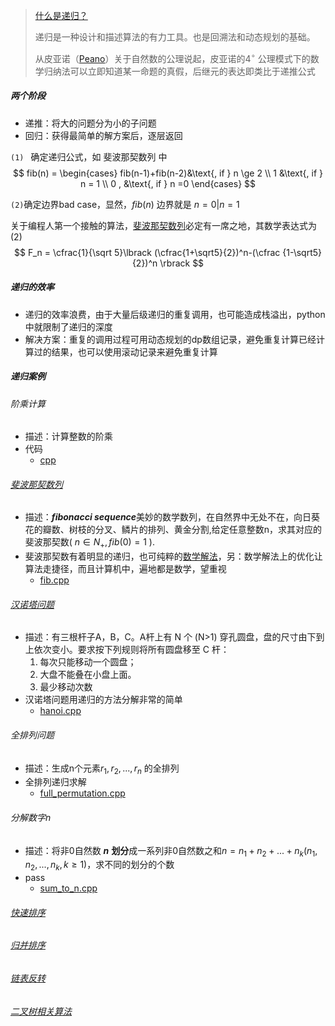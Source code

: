 

>  [什么是递归？](./recursion.md)
> 
>  递归是一种设计和描述算法的有力工具。也是回溯法和动态规划的基础。
>
>  从皮亚诺（[Peano](https://zh.wikipedia.org/wiki/%E7%9A%AE%E4%BA%9A%E8%AF%BA%E5%85%AC%E7%90%86)）关于自然数的公理说起，皮亚诺的$4^{\circ}$ 公理模式下的数学归纳法可以立即知道某一命题的真假，后继元的表达即类比于递推公式

#####  两个阶段

- 递推：将大的问题分为小的子问题
- 回归：获得最简单的解方案后，逐层返回

`(1) ` 确定递归公式，如 斐波那契数列 中 
$$
fib(n) = \begin{cases} fib(n-1)+fib(n-2)&\text{, if } n \ge 2  \\ 1 &\text{, if } n = 1  \\ 0 , &\text{, if } n =0 \end{cases}
$$

`(2)`确定边界bad case，显然，$fib(n)$ 边界就是  $n = 0  |  n =  1$ 



关于编程人第一个接触的算法，[斐波那契数列](https://en.wikipedia.org/wiki/Fibonacci_sequence)必定有一席之地，其数学表达式为 (2)	
$$
F_n = \cfrac{1}{\sqrt 5}\lbrack (\cfrac{1+\sqrt5}{2})^n-(\cfrac {1-\sqrt5}{2})^n \rbrack
$$


##### 递归的效率

- 递归的效率浪费，由于大量后级递归的重复调用，也可能造成栈溢出，python中就限制了递归的深度
- 解决方案：重复的调用过程可用动态规划的dp数组记录，避免重复计算已经计算过的结果，也可以使用滚动记录来避免重复计算

##### 递归案例

###### 阶乘计算

- 描述：计算整数的阶乘
- 代码
  - [cpp](https://github.com/Chenpeel/Algorithms_Notes/tree/master/codes/factorial.cpp)

###### [斐波那契数列](https://en.wikipedia.org/wiki/Fibonacci_sequence) 

- 描述：***fibonacci sequence***美妙的数学数列，在自然界中无处不在，向日葵花的瓣数、树枝的分叉、鳞片的排列、黄金分割,给定任意整数n，求其对应的斐波那契数( $n \in N_+  , fib(0) = 1$ ).
- 斐波那契数有着明显的递归，也可纯粹的[数学解法](https://github.com/Chenpeel/Algorithms_Notes/tree/master/math_optimize/math.md)，另：数学解法上的优化让算法走捷径，而且计算机中，遍地都是数学，望重视
  - [fib.cpp](https://github.com/Chenpeel/Codes/tree/master/Cpp/algo_codes/fib.cpp)

###### [汉诺塔问题](https://en.wikipedia.org/wiki/Tower_of_Hanoi)

- 描述：有三根杆子A，B，C。A杆上有 N 个 (N>1) 穿孔圆盘，盘的尺寸由下到上依次变小。要求按下列规则将所有圆盘移至 C 杆：
  1. 每次只能移动一个圆盘；
  2. 大盘不能叠在小盘上面。
  3. 最少移动次数
- 汉诺塔问题用递归的方法分解非常的简单
  - [hanoi.cpp](https://github.com/Chenpeel/Codes/blob/master/Cpp/algo_codes/hanoi.cpp)

###### 全排列问题

- 描述：生成n个元素${r_1,r_2,...,r_n}$ 的全排列
- 全排列递归求解
  - [full_permutation.cpp](https://github.com/Chenpeel/Codes/tree/master/Cpp/algo_codes/full_permutation.cpp) 

###### 分解数字n

- 描述：将非0自然数 ***n*** **划分**成一系列非0自然数之和$n = n_1+n_2+...+n_k({n_1,n_2,...,n_k,k\ge1})$，求不同的划分的个数
- pass
  - [sum_to_n.cpp](https://github.com/Chenpeel/Codes/blob/master/Cpp/algo_codes/sum_to_n.cpp)


###### [快速排序](https://github.com/Chenpeel/Codes/tree/master/Cpp/algo_codes/sort/quick_sort.h)

###### [归并排序](https://github.com/Chenpeel/Codes/tree/master/Cpp/algo_codes/sort/merge_sort.h)

###### [链表反转](https://github.com/Chenpeel/Codes/tree/master/Cpp/algo_codes/reverse_linked_list.cpp)

###### [二叉树相关算法](https://github.com/Chenpeel/Codes/tree/master/Cpp/algo_codes/struct/tree)

